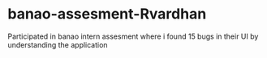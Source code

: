 # banao-assesment-Rvardhan

Participated in banao intern assesment where i found 15 bugs in their UI by understanding the application  
